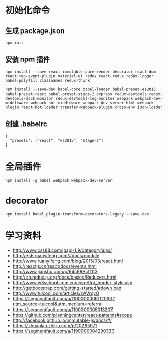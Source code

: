 # 初始化命令

## 生成 package.json

    npm init

## 安装 npm 插件

    npm install --save react immutable pure-render-decorator react-dom react-tap-event-plugin material-ui redux react-redux redux-logger babel-polyfill classnames redux-thunk
    
    npm install --save-dev babel-core babel-loader babel-preset-es2015 babel-preset-react babel-preset-stage-2 express redux-devtools redux-devtools-dock-monitor redux-devtools-log-monitor webpack webpack-dev-middleware webpack-hot-middleware webpack-dev-server html-webpack-plugin react-hot-loader transfer-webpack-plugin cross-env json-loader


## 创建 .babelrc

    {
      "presets": ["react", "es2015", "stage-2"]
    }


# 全局插件

    npm install -g babel webpack webpack-dev-server

# decorator

    npm install babel-plugin-transform-decorators-legacy --save-dev


# 学习资料

- http://www.css88.com/jqapi-1.9/category/ajax/
- http://es6.ruanyifeng.com/#docs/module
- http://www.ruanyifeng.com/blog/2015/03/react.html
- http://reactjs.cn/react/docs/events.html
- http://www.jianshu.com/p/94c988cf11f3
- http://cn.redux.js.org/docs/basics/Reducers.html
- http://www.w3school.com.cn/cssref/pr_border-style.asp
- http://getbootstrap.com/getting-started/#download
- http://www.tuicool.com/articles/zAVrqyQ
- https://segmentfault.com/a/1190000006112093?utm_source=tuicool&utm_medium=referral
- https://segmentfault.com/a/1190000005013207
- https://github.com/planningcenter/react-patterns#scope
- http://facebook.github.io/immutable-js/docs/#/
- https://zhuanlan.zhihu.com/p/20295971
- https://segmentfault.com/a/1190000004290333


